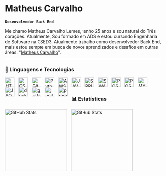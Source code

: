 #  Matheus Carvalho

**`Desenvolvedor Back End`**

Me chamo Matheus Carvalho Lemes, tenho 25 anos e sou natural do Três corações. Atualmente, Sou formado em ADS e estou cursando Engenharia de Software na CSED3. Atualmente trabalho como desenvolvedor Back End, mais estou sempre em busca de novos aprendizados e desafios em outras áreas. "[Matheus Carvalho](https://www.linkedin.com/in/matheuscarvalholemes/)".

---

### 🤖 Linguagens e Tecnologias

<img 
    align="left" 
    alt="HTML"
    title="HTML" 
    width="30px" 
    style="padding-right: 10px;" 
    src="https://cdn.jsdelivr.net/gh/devicons/devicon@latest/icons/html5/html5-original.svg" 
/>
<img 
    align="left" 
    alt="CSS" 
    title="CSS"
    width="30px" 
    style="padding-right: 10px;" 
    src="https://cdn.jsdelivr.net/gh/devicons/devicon@latest/icons/css3/css3-original.svg" 
/>

<img 
    align="left" 
    alt="Git" 
    title="Git"
    width="30px" 
    style="padding-right: 10px;" 
    src="https://cdn.jsdelivr.net/gh/devicons/devicon@latest/icons/git/git-original.svg" 
/>
<img 
    align="left" 
    alt="Python" 
    title="Python"
    width="30px" 
    style="padding-right: 10px;" 
    src="https://cdn.jsdelivr.net/gh/devicons/devicon@latest/icons/python/python-original.svg" 
/>

<img 
    align="left" 
    alt="AWS" 
    title="AWS"
    width="30px" 
    style="padding-right: 10px;" 
    src="https://cdn.jsdelivr.net/gh/devicons/devicon@latest/icons/amazonwebservices/amazonwebservices-plain-wordmark.svg" />

<img 
    align="left" 
    alt="JAVA" 
    title="JAVA"
    width="30px" 
    style="padding-right: 10px;" 
src="https://cdn.jsdelivr.net/gh/devicons/devicon@latest/icons/java/java-plain-wordmark.svg" />

<img 
align="left" 
alt="SPRING" 
title="SPRING"
width="30px" 
style="padding-right: 10px;" 
src="https://cdn.jsdelivr.net/gh/devicons/devicon@latest/icons/spring/spring-original-wordmark.svg" />

<img 
align="left" 
alt="SWAGGER" 
title="SWAGGER"
width="30px" 
style="padding-right: 10px;" 
src="https://cdn.jsdelivr.net/gh/devicons/devicon@latest/icons/swagger/swagger-original-wordmark.svg" />

<img 
align="left" 
alt="POSTMAN" 
title="POSTMAN"
width="30px" 
style="padding-right: 10px;" 
src="https://cdn.jsdelivr.net/gh/devicons/devicon@latest/icons/postman/postman-plain.svg" />

<img 
align="left" 
alt="POSTGRESQL" 
title="POSTGRESQL"
width="30px" 
style="padding-right: 10px;" 
src="https://cdn.jsdelivr.net/gh/devicons/devicon@latest/icons/postgresql/postgresql-plain.svg" />

<img 
align="left" 
alt="MYSQL" 
title="MYSQL"
width="30px" 
style="padding-right: 10px;"
src="https://cdn.jsdelivr.net/gh/devicons/devicon@latest/icons/mysql/mysql-plain-wordmark.svg" />

<img 
align="left" 
alt="JSON" 
title="JSON"
width="30px" 
style="padding-right: 10px;"
src="https://cdn.jsdelivr.net/gh/devicons/devicon@latest/icons/json/json-plain.svg" />

<img 
align="left" 
alt="docker" 
title="docker"
width="30px" 
style="padding-right: 10px;"
src="https://cdn.jsdelivr.net/gh/devicons/devicon@latest/icons/docker/docker-plain.svg" />

<img 
align="left" 
alt="grafana" 
title="grafana"
width="30px" 
style="padding-right: 10px;"
src="https://cdn.jsdelivr.net/gh/devicons/devicon@latest/icons/grafana/grafana-plain.svg" />

<img 
align="left" 
alt="junit" 
title="junit"
width="30px" 
style="padding-right: 10px;"
src="https://cdn.jsdelivr.net/gh/devicons/devicon@latest/icons/junit/junit-plain.svg" />

<img 
align="left" 
alt="prometheus" 
title="prometheus"
width="30px" 
style="padding-right: 10px;"
src="https://cdn.jsdelivr.net/gh/devicons/devicon@latest/icons/prometheus/prometheus-original.svg" />

<br/>
<br/>

### 📊 Estatísticas

<p>
  <img 
    align="left" 
    alt="GitHub Stats" 
    height="200" 
    style="padding-right: 10px;" 
    src="https://github-readme-stats.vercel.app/api?username=mtlccl&show_icons=true&theme=tokyonight&include_all_commits=true" 
  />

<img 
      align="left" 
      alt="GitHub Stats" 
      height="200" 
      src="https://github-readme-stats.vercel.app/api/top-langs/?username=mtlccl&theme=tokyonight&layout=compact&custom_title=Tecnologias" 
  />

</p>
